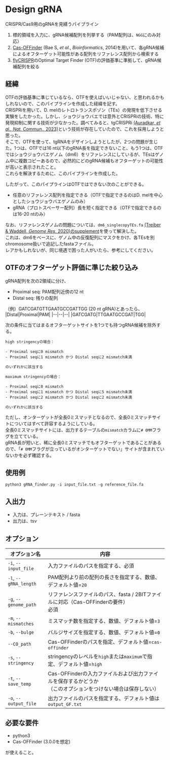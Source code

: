 # Design gRNA

CRISPR/Cas9用のgRNAを見繕うパイプライン

1. 標的領域を入力に、gRNA候補配列を列挙する（PAM配列は、`NGG`にのみ対応）
2. <a href="https://github.com/snugel/cas-offinder">Cas-OFFinder</a> (Bae S, _et al_., _Bioinformatics_, 2014)を用いて、各gRNA候補によるオフターゲット可能性がある配列をリファレンス配列から検索する
3. <a href="https://flycrispr.org/target-finder">flyCRISPR</a>のOptimal Target Finder (OTF)の評価基準に準拠して、gRNA候補配列を絞る

## 経緯

OTFの評価基準に準じているなら、OTFを使えばいいじゃない、と思われるかもしれないので、このパイプラインを作成した経緯を記す。<br>
CRISPRiを用いて、D. melのレトロトランスポゾン（TEs）の発現を低下させる実験をしたかった。しかし、ショウジョウバエでは意外とCRISPRiの技術、特に発現抑制に関する技術が少なかった。調べてみると、tgCRISPRi <a href="https://www.nature.com/articles/s41467-023-40836-3">(Auradkar, _et al_., _Nat. Commun_., 2023)</a>という技術が存在していたので、これを採用しようと思った。<br>そこで、OTFを使って、tgRNAをデザインしようとしたが、2つの問題が生じた。1つは、OTFでは16 nt以下のgRNA長を指定できないこと、もう1つは、OTFではショウジョウバエゲノム（dm6）をリファレンスにしているが、TEsはゲノム中に複数コピーあるので、必然的にどのgRNA候補もオフターゲットの可能性が高いと表示されたこと。<br>
これらを解決するために、このパイプラインを作成した。

したがって、このパイプラインはOTFではできない次のことができる。

- 任意のリファレンス配列を指定できる（OTFで指定できるのはD. melを中心としたショウジョウバエゲノムのみ）
- gRNA（プロトスペーサー配列）長を短く指定できる（OTFで指定できるのは16-20 ntのみ）

なお、リファレンスゲノムの問題については、`dm6_singlecopyTEs.fa` <a href="https://genome.cshlp.org/content/suppl/2020/10/14/gr.259200.119.DC1">(Treiber & Waddell, *Genome Res*, 2020)のsupplement</a>を使って解決した。<br>
これは、dm6をベースに、ゲノム中の反復配列にマスクをかけ、各TEsを別chromosome扱いで追記したfastaファイル。<br>
レアかもしれないが、同じ境遇で困った人がいたら、参考にしてください。

## OTFのオフターゲット評価に準じた絞り込み

gRNA配列を次の2領域に分け、

- Proximal seq: PAM配列近傍の12 nt
- Distal seq: 残りの配列

（例）GATCGATGTTGAATGCCGATTGG (20 nt gRNA)とあったら、
|Distal|Proximal|PAM|
|--|--|--|
|GATCGATG|TTGAATGCCGAT|TGG|

次の条件に当てはまるオフターゲットサイトを1つでも持つgRNA候補を除外する。

```
high stringencyの場合：

- Proximal seqに0 mismatch
- Proximal seqに1 mismatch かつ Distal seqに2 mismatch未満

のいずれかに該当する
```

```
maximum stringencyの場合：

- Proximal seqに0 mismatch
- Proximal seqに1 mismatch かつ Distal seqに5 mismatch未満
- Proximal seqに2 mismatch かつ Distal seqに2 mismatch未満

のいずれかに該当する
```

ただし、オンターゲットが全長0ミスマッチとなるので、全長0ミスマッチサイトについてはすべて許容するようにしている。<br>
全長0ミスマッチサイトには、出力するテーブルの`mismatch`カラムに`# 0MM`フラグを立てている。<br>
gRNA長が短いと、稀に全長0ミスマッチでもオフターゲットであることがあるので、「`# 0MM`フラグが立っているがオンターゲットでない」サイトが含まれていないかを必ず確認する。

## 使用例

```
python3 gRNA_finder.py -i input_file.txt -g reference_file.fa
```

## 入出力

- 入力は、プレーンテキスト / fasta
- 出力は、tsv

## オプション

|オプション名|内容|
|--|--|
|`-i`, `--input_file`|入力ファイルのパスを指定する、必須|
|`-l`, `--gRNA_length`|PAM配列より前の配列の長さを指定する、数値、デフォルト値=`20`|
|`-g`, `--genome_path`|リファレンスファイルのパス、fasta / 2BITファイルに対応（Cas-OFFinderの要件）<br>必須|
|`-m`, `--mismatches`|ミスマッチ数を指定する、数値、デフォルト値=`3`|
|`-b`, `--bulge`|バルジサイズを指定する、数値、デフォルト値=`0`|
|`--CO_path`|Cas-OFFinderのパスを指定、デフォルト値=`cas-offinder`|
|`-s`, `--stringency`|stringencyのレベルを`high`または`maximum`で指定、デフォルト値=`high`|
|`-t`, `--save_temp`|Cas-OFFinderの入力ファイルおよび出力ファイルを保存するかどうか<br>（このオプションをつけない場合は保存しない）|
|`-o`, `--output_file`|出力ファイルのパスを指定する、デフォルト値は`output_GF.txt`|

## 必要な要件

- python3
- Cas-OFFinder (3.0.0を想定)

が使えること。
